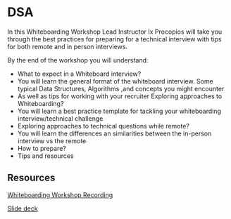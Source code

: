 # DSA

In this Whiteboarding Workshop Lead Instructor Ix Procopios will take you through the best practices for preparing for a technical interview with tips for both remote and in person interviews.

By the end of the workshop you will understand:
- What to expect in a Whiteboard interview?
- You will learn the general format of the whiteboard interview.
Some typical Data Structures, Algorithms ,and concepts you might encounter
- As well as tips for working with your recruiter
Exploring approaches to Whiteboarding?
- You will learn a best practice template for tackling your whiteboarding interview/technical challenge
- Exploring approaches to technical questions while remote?
- You will learn the differences an similarities between the in-person interview vs the remote
- How to prepare?
- Tips and resources

## Resources

[Whiteboarding Workshop Recording](https://www.youtube.com/watch?v=6UWAZ0YAHTw&list=PLc6AmvC5Zybz038jznOLFk9XHFcIeo1VK&index=10)


[Slide deck](https://docs.google.com/presentation/d/1dCoQSNo-ZFKsQm6YBpElLvTJkeUhYqecRRUnLK3UX_s/edit#slide=id.g53723775f3_1_275)